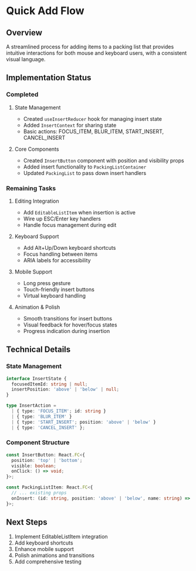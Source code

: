 # Quick Add Flow

## Overview
A streamlined process for adding items to a packing list that provides intuitive interactions for both mouse and keyboard users, with a consistent visual language.

## Implementation Status

### Completed
1. State Management
   - Created `useInsertReducer` hook for managing insert state
   - Added `InsertContext` for sharing state
   - Basic actions: FOCUS_ITEM, BLUR_ITEM, START_INSERT, CANCEL_INSERT

2. Core Components
   - Created `InsertButton` component with position and visibility props
   - Added insert functionality to `PackingListContainer`
   - Updated `PackingList` to pass down insert handlers

### Remaining Tasks
1. Editing Integration
   - Add `EditableListItem` when insertion is active
   - Wire up ESC/Enter key handlers
   - Handle focus management during edit

2. Keyboard Support
   - Add Alt+Up/Down keyboard shortcuts
   - Focus handling between items
   - ARIA labels for accessibility

3. Mobile Support
   - Long press gesture
   - Touch-friendly insert buttons
   - Virtual keyboard handling

4. Animation & Polish
   - Smooth transitions for insert buttons
   - Visual feedback for hover/focus states
   - Progress indication during insertion

## Technical Details

### State Management
```typescript
interface InsertState {
  focusedItemId: string | null;
  insertPosition: 'above' | 'below' | null;
}

type InsertAction =
  | { type: 'FOCUS_ITEM'; id: string }
  | { type: 'BLUR_ITEM' }
  | { type: 'START_INSERT'; position: 'above' | 'below' }
  | { type: 'CANCEL_INSERT' };
```

### Component Structure
```typescript
const InsertButton: React.FC<{
  position: 'top' | 'bottom';
  visible: boolean;
  onClick: () => void;
}>;

const PackingListItem: React.FC<{
  // ... existing props
  onInsert: (id: string, position: 'above' | 'below', name: string) => void;
}>;
```

## Next Steps
1. Implement EditableListItem integration
2. Add keyboard shortcuts
3. Enhance mobile support
4. Polish animations and transitions
5. Add comprehensive testing